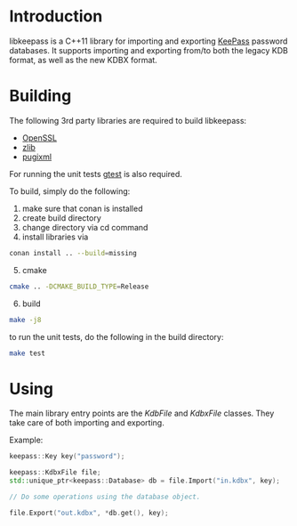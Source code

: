 # Introduction

libkeepass is a C++11 library for importing and exporting
[KeePass](http://keepass.info) password databases. It supports importing and
exporting from/to both the legacy KDB format, as well as the new KDBX format.

# Building

The following 3rd party libraries are required to build libkeepass:

* [OpenSSL](https://www.openssl.org/)
* [zlib](http://zlib.net)
* [pugixml](https://pugixml.org)

For running the unit tests [gtest](https://code.google.com/p/googletest/)
is also required.

To build, simply do the following:

1. make sure that conan is installed
2. create build directory
3. change directory via cd command
4. install libraries via

```sh
conan install .. --build=missing
````

5. cmake

```sh
cmake .. -DCMAKE_BUILD_TYPE=Release 
```

6. build

```sh
make -j8
```

to run the unit tests, do the following in the build directory:

```sh
make test
```

# Using

The main library entry points are the *KdbFile* and *KdbxFile* classes. They
take care of both importing and exporting.

Example:

```cpp
keepass::Key key("password");

keepass::KdbxFile file;
std::unique_ptr<keepass::Database> db = file.Import("in.kdbx", key);

// Do some operations using the database object.

file.Export("out.kdbx", *db.get(), key);
```
